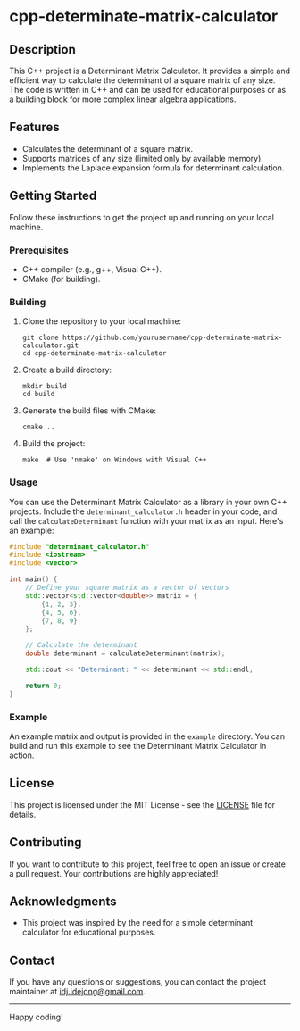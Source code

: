 # cpp-determinate-matrix-calculator

## Description

This C++ project is a Determinant Matrix Calculator. It provides a simple and efficient way to calculate the determinant of a square matrix of any size. The code is written in C++ and can be used for educational purposes or as a building block for more complex linear algebra applications.

## Features

- Calculates the determinant of a square matrix.
- Supports matrices of any size (limited only by available memory).
- Implements the Laplace expansion formula for determinant calculation.

## Getting Started

Follow these instructions to get the project up and running on your local machine.

### Prerequisites

- C++ compiler (e.g., g++, Visual C++).
- CMake (for building).

### Building

1. Clone the repository to your local machine:

   ```shell
   git clone https://github.com/yourusername/cpp-determinate-matrix-calculator.git
   cd cpp-determinate-matrix-calculator
   ```

2. Create a build directory:

   ```shell
   mkdir build
   cd build
   ```

3. Generate the build files with CMake:

   ```shell
   cmake ..
   ```

4. Build the project:

   ```shell
   make  # Use 'nmake' on Windows with Visual C++
   ```

### Usage

You can use the Determinant Matrix Calculator as a library in your own C++ projects. Include the `determinant_calculator.h` header in your code, and call the `calculateDeterminant` function with your matrix as an input. Here's an example:

```cpp
#include "determinant_calculator.h"
#include <iostream>
#include <vector>

int main() {
    // Define your square matrix as a vector of vectors
    std::vector<std::vector<double>> matrix = {
        {1, 2, 3},
        {4, 5, 6},
        {7, 8, 9}
    };

    // Calculate the determinant
    double determinant = calculateDeterminant(matrix);

    std::cout << "Determinant: " << determinant << std::endl;

    return 0;
}
```

### Example

An example matrix and output is provided in the `example` directory. You can build and run this example to see the Determinant Matrix Calculator in action.

## License

This project is licensed under the MIT License - see the [LICENSE](LICENSE) file for details.

## Contributing

If you want to contribute to this project, feel free to open an issue or create a pull request. Your contributions are highly appreciated!

## Acknowledgments

- This project was inspired by the need for a simple determinant calculator for educational purposes.

## Contact

If you have any questions or suggestions, you can contact the project maintainer at idj.idejong@gmail.com.

---

Happy coding!
